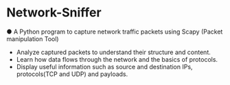 # Network-Sniffer 

● A Python program to capture network traffic packets using Scapy (Packet manipulation Tool)
- Analyze captured packets to understand their structure and content.
- Learn how data flows through the network and the basics of protocols.
- Display useful information such as source and destination IPs, protocols(TCP and UDP) and payloads.
